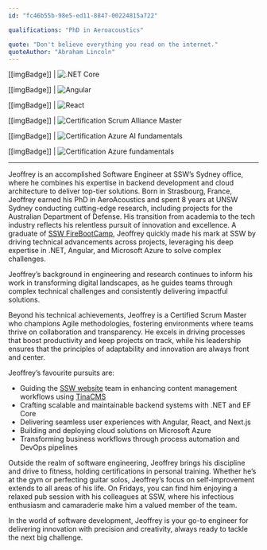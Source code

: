 ```yaml
---
id: "fc46b55b-98e5-ed11-8847-00224815a722"

qualifications: "PhD in Aeroacoustics"

quote: "Don't believe everything you read on the internet."
quoteAuthor: "Abraham Lincoln"
---
```


[[imgBadge]]
| ![.NET Core](../badges/Developer-dotnet-core.png)

[[imgBadge]]
| ![Angular](../badges/Developer-angular.png)

[[imgBadge]]
| ![React](../badges/Developer-react.png)

[[imgBadge]]
| ![Certification Scrum Alliance Master](../badges/Certification-scrumalliance-master.png)

[[imgBadge]]
| ![Certification Azure AI fundamentals](../badges/Certification-microsoft-azure-ai-fundamentals.png)

[[imgBadge]]
| ![Certification Azure fundamentals](../badges/Certification-microsoft-azure-fundamentals.png)

---

Jeoffrey is an accomplished Software Engineer at SSW’s Sydney office, where he combines his expertise in backend development and cloud architecture to deliver top-tier solutions. Born in Strasbourg, France, Jeoffrey earned his PhD in AeroAcoustics and spent 8 years at UNSW Sydney conducting cutting-edge research, including projects for the Australian Department of Defense. His transition from academia to the tech industry reflects his relentless pursuit of innovation and excellence. A graduate of [SSW FireBootCamp](https://firebootcamp.com/), Jeoffrey quickly made his mark at SSW by driving technical advancements across projects, leveraging his deep expertise in .NET, Angular, and Microsoft Azure to solve complex challenges.

Jeoffrey’s background in engineering and research continues to inform his work in transforming digital landscapes, as he guides teams through complex technical challenges and consistently delivering impactful solutions.

Beyond his technical achievements, Jeoffrey is a Certified Scrum Master who champions Agile methodologies, fostering environments where teams thrive on collaboration and transparency. He excels in driving processes that boost productivity and keep projects on track, while his leadership ensures that the principles of adaptability and innovation are always front and center.

Jeoffrey’s favourite pursuits are:

- Guiding the [SSW website](https://www.ssw.com.au/) team in enhancing content management workflows using [TinaCMS](https://tina.io/)
- Crafting scalable and maintainable backend systems with .NET and EF Core
- Delivering seamless user experiences with Angular, React, and Next.js
- Building and deploying cloud solutions on Microsoft Azure
- Transforming business workflows through process automation and DevOps pipelines

Outside the realm of software engineering, Jeoffrey brings his discipline and drive to fitness, holding certifications in personal training. Whether he’s at the gym or perfecting guitar solos, Jeoffrey’s focus on self-improvement extends to all areas of his life. On Fridays, you can find him enjoying a relaxed pub session with his colleagues at SSW, where his infectious enthusiasm and camaraderie make him a valued member of the team.  

In the world of software development, Jeoffrey is your go-to engineer for delivering innovation with precision and creativity, always ready to tackle the next big challenge.
